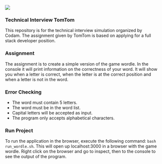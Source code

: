 <img src='https://camo.githubusercontent.com/9633ba7687fe294301734b7516c64a92cbd756558850330837115ace9c610f3a/68747470733a2f2f692e696d6775722e636f6d2f795870526636302e706e67'>

### Technical Interview TomTom
This repository is for the technical interview simulation organized by Codam. The assignment given by TomTom is based on applying for a full stack developer position. 

### Assignment
The assignment is to create a simple version of the game wordle. In the console it will print information on the correctness of your word. It will show you when a letter is correct, when the letter is at the correct position and when a letter is not in the word.

### Error Checking
- The word must contain 5 letters.
- The word must be in the word list.
- Capital letters will be accepted as input.
- The program only accepts alphabetical characters.

### Run Project
To run the application in the browser, execute the following command: `bash run_wordle.sh`. This will open up localhost:3000 in a browser with the game wordle. Right click on the browser and go to inspect, then to the console to see the output of the program.
